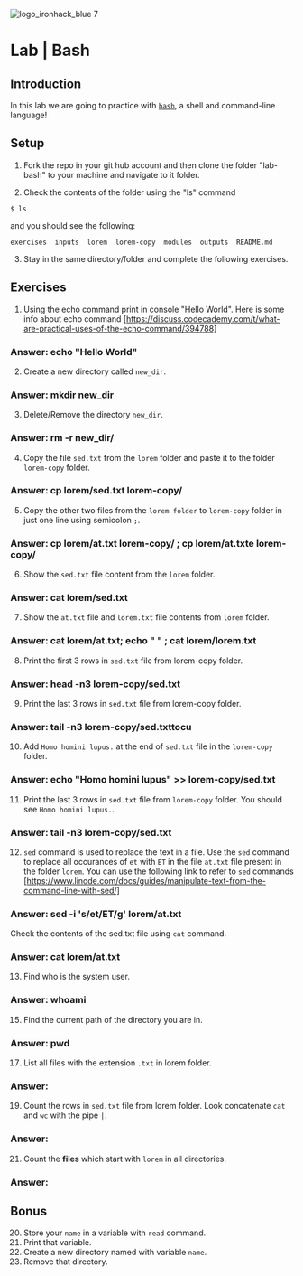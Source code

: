 ![logo_ironhack_blue 7](https://user-images.githubusercontent.com/23629340/40541063-a07a0a8a-601a-11e8-91b5-2f13e4e6b441.png)

# Lab | Bash

## Introduction

In this lab we are going to practice with [`bash`](<https://en.wikipedia.org/wiki/Bash_(Unix_shell)>), a shell and command-line language!

## Setup

1. Fork the repo in your git hub account and then clone the folder "lab-bash" to your machine and navigate to it folder.

2. Check the contents of the folder using the "ls" command

```shell
$ ls
```

and you should see the following:

```shell
exercises  inputs  lorem  lorem-copy  modules  outputs  README.md
```

3. Stay in the same directory/folder and complete the following exercises.

## Exercises

1. Using the echo command print in console "Hello World". Here is some info about echo command [https://discuss.codecademy.com/t/what-are-practical-uses-of-the-echo-command/394788]
### Answer: echo "Hello World"
2. Create a new directory called `new_dir`.
### Answer: mkdir new_dir
3. Delete/Remove the directory `new_dir`.
### Answer: rm -r new_dir/ 
4. Copy the file `sed.txt` from the `lorem` folder and paste it to the folder `lorem-copy` folder.
### Answer: cp lorem/sed.txt lorem-copy/
5. Copy the other two files from the `lorem folder` to `lorem-copy` folder in just one line using semicolon `;`.
### Answer: cp lorem/at.txt lorem-copy/ ; cp lorem/at.txte  lorem-copy/
6. Show the `sed.txt` file content from the `lorem` folder.
### Answer: cat lorem/sed.txt
7. Show the `at.txt` file and `lorem.txt` file contents from `lorem` folder.
### Answer: cat lorem/at.txt; echo " " ; cat lorem/lorem.txt
8. Print the first 3 rows in `sed.txt` file from lorem-copy folder.
### Answer: head -n3 lorem-copy/sed.txt
9. Print the last 3 rows in `sed.txt` file from lorem-copy folder.
### Answer: tail -n3 lorem-copy/sed.txttocu
10. Add `Homo homini lupus.` at the end of `sed.txt` file in the `lorem-copy` folder.
### Answer: echo "Homo homini lupus" >> lorem-copy/sed.txt
11. Print the last 3 rows in `sed.txt` file from `lorem-copy` folder. You should see `Homo homini lupus.`.
### Answer: tail -n3 lorem-copy/sed.txt
12. `sed` command is used to replace the text in a file. Use the `sed` command to replace all occurances of `et` with `ET` in the file `at.txt` file present in the folder `lorem`. You can use the following link to refer to `sed` commands [https://www.linode.com/docs/guides/manipulate-text-from-the-command-line-with-sed/]
### Answer: sed -i 's/et/ET/g' lorem/at.txt
Check the contents of the sed.txt file using `cat` command.
### Answer: cat lorem/at.txt
13. Find who is the system user. 
### Answer: whoami
15. Find the current path of the directory you are in.
### Answer: pwd
17. List all files with the extension `.txt` in lorem folder.
### Answer: 
19. Count the rows in `sed.txt` file from lorem folder. Look concatenate `cat` and `wc` with the pipe `|`.
### Answer: 
21. Count the **files** which start with `lorem` in all directories.
### Answer: 

## Bonus

20. Store your `name` in a variable with `read` command.
21. Print that variable.
22. Create a new directory named with variable `name`.
23. Remove that directory.
